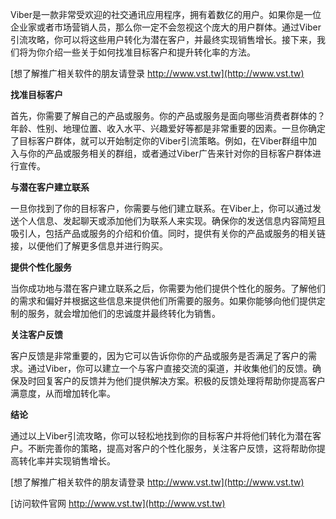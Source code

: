 Viber是一款非常受欢迎的社交通讯应用程序，拥有着数亿的用户。如果你是一位企业家或者市场营销人员，那么你一定不会忽视这个庞大的用户群体。通过Viber引流攻略，你可以将这些用户转化为潜在客户，并最终实现销售增长。接下来，我们将为你介绍一些关于如何找准目标客户和提升转化率的方法。

[想了解推广相关软件的朋友请登录 http://www.vst.tw](http://www.vst.tw)

**找准目标客户**

首先，你需要了解自己的产品或服务。你的产品或服务是面向哪些消费者群体的？年龄、性别、地理位置、收入水平、兴趣爱好等都是非常重要的因素。一旦你确定了目标客户群体，就可以开始制定你的Viber引流策略。例如，在Viber群组中加入与你的产品或服务相关的群组，或者通过Viber广告来针对你的目标客户群体进行宣传。

**与潜在客户建立联系**

一旦你找到了你的目标客户，你需要与他们建立联系。在Viber上，你可以通过发送个人信息、发起聊天或添加他们为联系人来实现。确保你的发送信息内容简短且吸引人，包括产品或服务的介绍和价值。同时，提供有关你的产品或服务的相关链接，以便他们了解更多信息并进行购买。

**提供个性化服务**

当你成功地与潜在客户建立联系之后，你需要为他们提供个性化的服务。了解他们的需求和偏好并根据这些信息来提供他们所需要的服务。如果你能够向他们提供定制的服务，就会增加他们的忠诚度并最终转化为销售。

**关注客户反馈**

客户反馈是非常重要的，因为它可以告诉你你的产品或服务是否满足了客户的需求。通过Viber，你可以建立一个与客户直接交流的渠道，并收集他们的反馈。确保及时回复客户的反馈并为他们提供解决方案。积极的反馈处理将帮助你提高客户满意度，从而增加转化率。

**结论**

通过以上Viber引流攻略，你可以轻松地找到你的目标客户并将他们转化为潜在客户。不断完善你的策略，提高对客户的个性化服务，关注客户反馈，这将帮助你提高转化率并实现销售增长。

[想了解推广相关软件的朋友请登录 http://www.vst.tw](http://www.vst.tw)


[访问软件官网 http://www.vst.tw](http://www.vst.tw)
